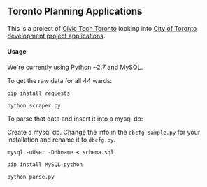## Toronto Planning Applications

This is a project of [Civic Tech Toronto](http://civictech.ca/) looking into [City of Toronto development project applications](http://app.toronto.ca/DevelopmentApplications/mapSearchSetup.do?action=init).

#### Usage

We're currently using Python ~2.7 and MySQL.

To get the raw data for all 44 wards:

`pip install requests`

`python scraper.py`

To parse that data and insert it into a mysql db:

Create a mysql db.  Change the info in the `dbcfg-sample.py` for your installation and rename it to `dbcfg.py`.

`mysql -uUser -Ddbname < schema.sql`

`pip install MySQL-python`

`python parse.py`